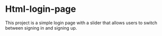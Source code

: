 # Html-login-page
This project is a simple login page with a slider that allows users to switch between signing in and signing up.
